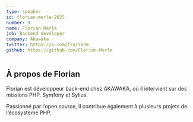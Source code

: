 ```yaml
---
type: speaker
id: florian-merle-2025
number: 9
name: Florian Merle
job: Backend developer
company: Akawaka
twitter: https://x.com/florianm__
github: https://github.com/Florian-Merle
---
```


## À propos de Florian

Florian est développeur back-end chez AKAWAKA, où il intervient sur des missions PHP, Symfony et Sylius.

Passionné par l’open source, il contribue également à plusieurs projets de l’écosystème PHP.
